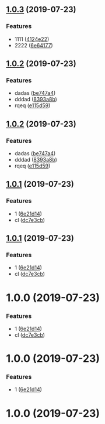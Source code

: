 ## [1.0.3](https://github.com/maoyuyang/test11/compare/v1.0.2...v1.0.3) (2019-07-23)


### Features

* 1111 ([4124e22](https://github.com/maoyuyang/test11/commit/4124e22))
* 2222 ([6e64177](https://github.com/maoyuyang/test11/commit/6e64177))



## [1.0.2](https://github.com/maoyuyang/test11/compare/v1.0.1...v1.0.2) (2019-07-23)


### Features

* dadas ([be747a4](https://github.com/maoyuyang/test11/commit/be747a4))
* dddad ([8393a8b](https://github.com/maoyuyang/test11/commit/8393a8b))
* rqeq ([e115d59](https://github.com/maoyuyang/test11/commit/e115d59))



## [1.0.2](https://github.com/maoyuyang/test11/compare/v1.0.1...v1.0.2) (2019-07-23)


### Features

* dadas ([be747a4](https://github.com/maoyuyang/test11/commit/be747a4))
* dddad ([8393a8b](https://github.com/maoyuyang/test11/commit/8393a8b))
* rqeq ([e115d59](https://github.com/maoyuyang/test11/commit/e115d59))



## [1.0.1](https://github.com/maoyuyang/test11/compare/6e21d14...v1.0.1) (2019-07-23)


### Features

* 1 ([6e21d14](https://github.com/maoyuyang/test11/commit/6e21d14))
* cl ([dc7e3cb](https://github.com/maoyuyang/test11/commit/dc7e3cb))



## [1.0.1](https://github.com/maoyuyang/test11/compare/6e21d14...v1.0.1) (2019-07-23)


### Features

* 1 ([6e21d14](https://github.com/maoyuyang/test11/commit/6e21d14))
* cl ([dc7e3cb](https://github.com/maoyuyang/test11/commit/dc7e3cb))



# 1.0.0 (2019-07-23)


### Features

* 1 ([6e21d14](https://github.com/maoyuyang/test11/commit/6e21d14))
* cl ([dc7e3cb](https://github.com/maoyuyang/test11/commit/dc7e3cb))



# 1.0.0 (2019-07-23)


### Features

* 1 ([6e21d14](https://github.com/maoyuyang/test11/commit/6e21d14))



# 1.0.0 (2019-07-23)



